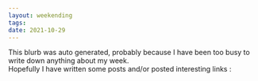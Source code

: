 ```yaml
---
layout: weekending
tags: 
date: 2021-10-29
---
```


This blurb was auto generated, probably because I have been too busy to write down anything about my week.  
Hopefully I have written some posts and/or posted interesting links :